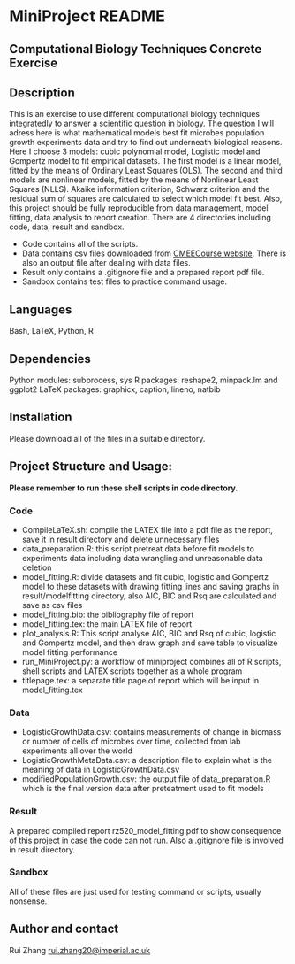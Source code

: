 # MiniProject README

## Computational Biology Techniques Concrete Exercise
## Description
This is an exercise to use different computational biology techniques integratedly to answer a 
scientific question in biology. The question I will adress here is what mathematical models 
best fit microbes population growth experiments data and try to find out underneath biological reasons. 
Here I choose 3 models: cubic polynomial model, Logistic model and Gompertz model to fit empirical 
datasets. The first model is a linear model, fitted by the means of Ordinary Least Squares (OLS). 
The second and third models are nonlinear models, fitted by the means of Nonlinear Least Squares 
(NLLS). Akaike information criterion, Schwarz criterion and the residual sum of squares are calculated 
to select which model fit best. Also, this project should be fully reproducible from data management, model 
fitting, data analysis to report creation.
There are 4 directories including code, data, result and sandbox. 
- Code contains all of the scripts.
- Data contains csv files downloaded from [CMEECourse website](https://github.com/mhasoba/TheMulQuaBio/tree/master/content/data). There is also an output file after dealing with data files.
- Result only contains a .gitignore file and a prepared report pdf file.
- Sandbox contains test files to practice command usage.

## Languages
Bash, LaTeX, Python, R

## Dependencies
Python modules: subprocess, sys
R packages: reshape2, minpack.lm and ggplot2
LaTeX packages: graphicx, caption, lineno, natbib

## Installation
Please download all of the files in a suitable directory.

## Project Structure and Usage: 
**Please remember to run these shell scripts in code directory.**
### Code
- CompileLaTeX.sh: compile the LATEX file into a pdf file as the report, save it in result directory and delete unnecessary files
- data_preparation.R: this script pretreat data before fit models to experiments data including data wrangling and unreasonable data deletion
- model_fitting.R: divide datasets and fit cubic, logistic and Gompertz model to these datasets with drawing fitting lines and saving graphs in result/modelfitting directory, also AIC, BIC and Rsq are calculated and save as csv files
- model_fitting.bib: the bibliography file of report
- model_fitting.tex: the main LATEX file of report
- plot_analysis.R: This script analyse AIC, BIC and Rsq of cubic, logistic and Gompertz model, and then draw graph and save table to visualize model fitting performance
- run_MiniProject.py: a workflow of miniproject combines all of R scripts, shell scripts and LATEX scripts together as a whole program
- titlepage.tex: a separate title page of report which will be input in model_fitting.tex

### Data
- LogisticGrowthData.csv: contains measurements of change in biomass or number of cells of microbes over time, collected from lab experiments all over the world
- LogisticGrowthMetaData.csv: a description file to explain what is the meaning of data in LogisticGrowthData.csv 
- modifiedPopulationGrowth.csv: the output file of data_preparation.R which is the final version data after preteatment used to fit models

### Result
A prepared compiled report rz520_model_fitting.pdf to show consequence of this project in case the code can not run. Also a .gitignore file is involved in result directory.


### Sandbox
All of these files are just used for testing command or scripts, usually nonsense.

## Author and contact
Rui Zhang   rui.zhang20@imperial.ac.uk